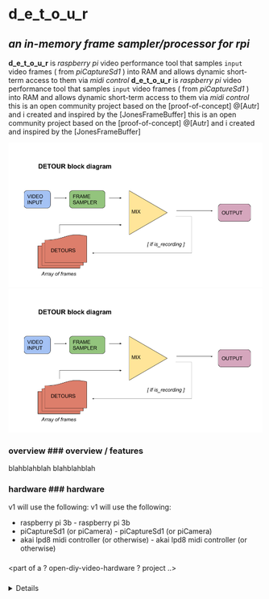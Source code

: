# __d_e_t_o_u_r__

## _an in-memory frame sampler/processor for rpi_	

<vector image coming soon>	<vector image coming soon>
__d_e_t_o_u_r__ is  _raspberry pi_ video performance tool that samples `input` video frames ( from _piCaptureSd1_ ) into RAM and allows dynamic short-term access to them via _midi control_ 	__d_e_t_o_u_r__ is  _raspberry pi_ video performance tool that samples `input` video frames ( from _piCaptureSd1_ ) into RAM and allows dynamic short-term access to them via _midi control_ 
<demo video coming sometime>	<demo video coming sometime>
this is an open community project based on the [proof-of-concept] @[Autr] and i created and inspired by the [JonesFrameBuffer]	this is an open community project based on the [proof-of-concept] @[Autr] and i created and inspired by the [JonesFrameBuffer]


 ![flow1](./images/DETOUR-block.png)	![flow1](./images/DETOUR-block.png)


 ### overview	### overview / features


 blahblahblah	blahblahblah


 ### hardware	### hardware
v1 will use the following:	v1 will use the following:
- raspberry pi 3b	- raspberry pi 3b
- piCaptureSd1 (or piCamera)	- piCaptureSd1 (or piCamera)
- akai lpd8 midi controller (or otherwise)	- akai lpd8 midi controller (or otherwise)


 ###

 <part of a ? open-diy-video-hardware ? project ..>

 ### 

 <details on how to use, build, dev etc coming here>



 [proof-of-concept]: https://github.com/autr/rpi-frame-sampler	[proof-of-concept]: https://github.com/autr/rpi-frame-sampler
[autr]: https://github.com/autr	[autr]: https://github.com/autr
